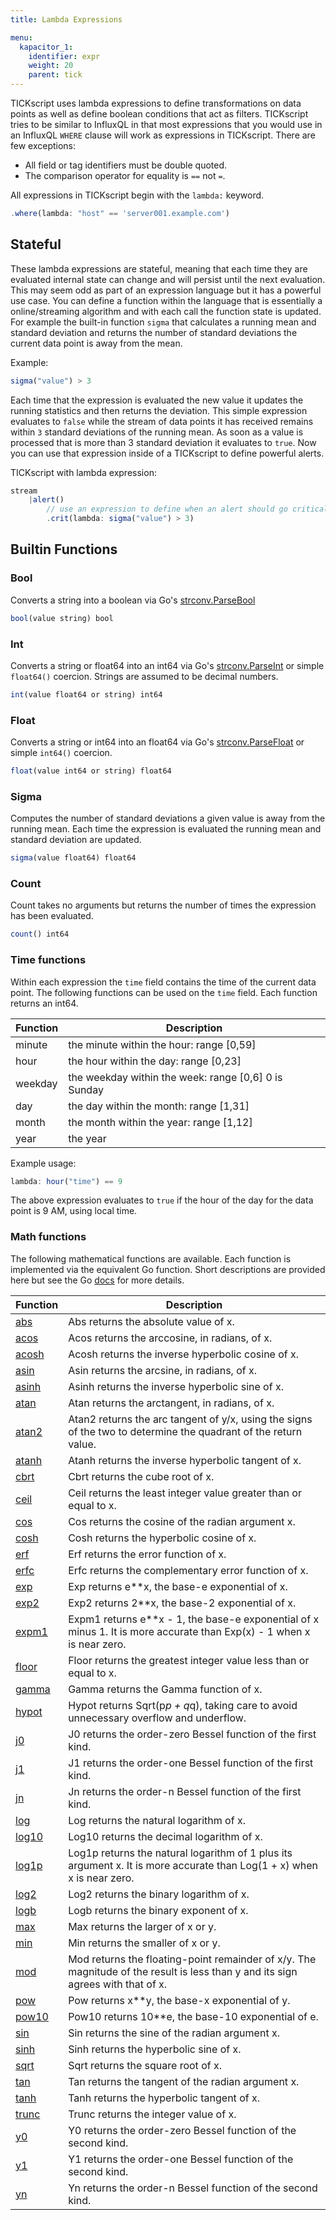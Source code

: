 ```yaml
---
title: Lambda Expressions

menu:
  kapacitor_1:
    identifier: expr
    weight: 20
    parent: tick
---
```


TICKscript uses lambda expressions  to define transformations on data points as well as define boolean conditions that act as filters.
TICKscript tries to be similar to InfluxQL in that most expressions that you would use in an InfluxQL `WHERE` clause will work as expressions
in TICKscript.
There are few exceptions:

* All field or tag identifiers must be double quoted.
* The comparison operator for equality is `==` not `=`.

All expressions in TICKscript begin with the `lambda:` keyword.

```javascript
.where(lambda: "host" == 'server001.example.com')
```

Stateful
--------

These lambda expressions are stateful, meaning that each time they are evaluated internal state can change and will persist until the next evaluation.
This may seem odd as part of an expression language but it has a powerful use case.
You can define a function within the language that is essentially a online/streaming algorithm and with each call the function state is updated.
For example the built-in function `sigma` that calculates a running mean and standard deviation and returns the number of standard deviations the current data point is away from the mean.

Example:

```javascript
sigma("value") > 3
```

Each time that the expression is evaluated the new value it updates the running statistics and then returns the deviation.
This simple expression evaluates to `false` while the stream of data points it has received remains within `3` standard deviations of the running mean.
As soon as a value is processed that is more than 3 standard deviation it evaluates to `true`.
Now you can use that expression inside of a TICKscript to define powerful alerts.

TICKscript with lambda expression:

```javascript
stream
    |alert()
        // use an expression to define when an alert should go critical.
        .crit(lambda: sigma("value") > 3)
```

Builtin Functions
-----------------

### Bool

Converts a string into a boolean via Go's [strconv.ParseBool](https://golang.org/pkg/strconv/#ParseBool)

```javascript
bool(value string) bool
```

### Int

Converts a string or float64 into an int64 via Go's [strconv.ParseInt](https://golang.org/pkg/strconv/#ParseInt) or simple `float64()` coercion.
Strings are assumed to be decimal numbers.

```javascript
int(value float64 or string) int64
```

### Float

Converts a string or int64 into an float64 via Go's [strconv.ParseFloat](https://golang.org/pkg/strconv/#ParseInt) or simple `int64()` coercion.

```javascript
float(value int64 or string) float64
```

### Sigma

Computes the number of standard deviations a given value is away from the running mean.
Each time the expression is evaluated the running mean and standard deviation are updated.

```javascript
sigma(value float64) float64
```

### Count

Count takes no arguments but returns the number of times the expression has been evaluated.

```javascript
count() int64
```


### Time functions

Within each expression the `time` field contains the time of the current data point.
The following functions can be used on the `time` field.
Each function returns an int64.

| Function | Description |
|----------|-------------|
| minute   | the minute within the hour: range [0,59] |
| hour     | the hour within the day: range [0,23] |
| weekday  | the weekday within the week: range [0,6] 0 is Sunday |
| day      | the day within the month: range [1,31] |
| month    | the month within the year: range [1,12] |
| year     | the year |

Example usage:

```javascript
lambda: hour("time") == 9
```

The above expression evaluates to `true` if the hour of the day for the data point is 9 AM, using local time.


### Math functions

The following mathematical functions are available.
Each function is implemented via the equivalent Go function.
Short descriptions are provided here but see the Go [docs](https://golang.org/pkg/math/)
for more details.

| Function | Description |
|----------|-------------|
| [abs](https://golang.org/pkg/math/#Abs) | Abs returns the absolute value of x.  |
| [acos](https://golang.org/pkg/math/#Acos) | Acos returns the arccosine, in radians, of x.  |
| [acosh](https://golang.org/pkg/math/#Acosh) | Acosh returns the inverse hyperbolic cosine of x.  |
| [asin](https://golang.org/pkg/math/#Asin) | Asin returns the arcsine, in radians, of x.  |
| [asinh](https://golang.org/pkg/math/#Asinh) | Asinh returns the inverse hyperbolic sine of x.  |
| [atan](https://golang.org/pkg/math/#Atan) | Atan returns the arctangent, in radians, of x.  |
| [atan2](https://golang.org/pkg/math/#Atan2) | Atan2 returns the arc tangent of y/x, using the signs of the two to determine the quadrant of the return value.  |
| [atanh](https://golang.org/pkg/math/#Atanh) | Atanh returns the inverse hyperbolic tangent of x.  |
| [cbrt](https://golang.org/pkg/math/#Cbrt) | Cbrt returns the cube root of x.  |
| [ceil](https://golang.org/pkg/math/#Ceil) | Ceil returns the least integer value greater than or equal to x.  |
| [cos](https://golang.org/pkg/math/#Cos) | Cos returns the cosine of the radian argument x.  |
| [cosh](https://golang.org/pkg/math/#Cosh) | Cosh returns the hyperbolic cosine of x.  |
| [erf](https://golang.org/pkg/math/#Erf) | Erf returns the error function of x.  |
| [erfc](https://golang.org/pkg/math/#Erfc) | Erfc returns the complementary error function of x.  |
| [exp](https://golang.org/pkg/math/#Exp) | Exp returns e**x, the base-e exponential of x.  |
| [exp2](https://golang.org/pkg/math/#Exp2) | Exp2 returns 2**x, the base-2 exponential of x.  |
| [expm1](https://golang.org/pkg/math/#Expm1) | Expm1 returns e**x - 1, the base-e exponential of x minus 1.  It is more accurate than Exp(x) - 1 when x is near zero.  |
| [floor](https://golang.org/pkg/math/#Floor) | Floor returns the greatest integer value less than or equal to x.  |
| [gamma](https://golang.org/pkg/math/#Gamma) | Gamma returns the Gamma function of x.  |
| [hypot](https://golang.org/pkg/math/#Hypot) | Hypot returns Sqrt(p*p + q*q), taking care to avoid unnecessary overflow and underflow.  |
| [j0](https://golang.org/pkg/math/#J0) | J0 returns the order-zero Bessel function of the first kind.  |
| [j1](https://golang.org/pkg/math/#J1) | J1 returns the order-one Bessel function of the first kind.  |
| [jn](https://golang.org/pkg/math/#Jn) | Jn returns the order-n Bessel function of the first kind.  |
| [log](https://golang.org/pkg/math/#Log) | Log returns the natural logarithm of x.  |
| [log10](https://golang.org/pkg/math/#Log10) | Log10 returns the decimal logarithm of x.  |
| [log1p](https://golang.org/pkg/math/#Log1p) | Log1p returns the natural logarithm of 1 plus its argument x.  It is more accurate than Log(1 + x) when x is near zero.  |
| [log2](https://golang.org/pkg/math/#Log2) | Log2 returns the binary logarithm of x.  |
| [logb](https://golang.org/pkg/math/#Logb) | Logb returns the binary exponent of x.  |
| [max](https://golang.org/pkg/math/#Max) | Max returns the larger of x or y.  |
| [min](https://golang.org/pkg/math/#Min) | Min returns the smaller of x or y.  |
| [mod](https://golang.org/pkg/math/#Mod) | Mod returns the floating-point remainder of x/y.  The magnitude of the result is less than y and its sign agrees with that of x.  |
| [pow](https://golang.org/pkg/math/#Pow) | Pow returns x**y, the base-x exponential of y.  |
| [pow10](https://golang.org/pkg/math/#Pow10) | Pow10 returns 10**e, the base-10 exponential of e.  |
| [sin](https://golang.org/pkg/math/#Sin) | Sin returns the sine of the radian argument x.  |
| [sinh](https://golang.org/pkg/math/#Sinh) | Sinh returns the hyperbolic sine of x.  |
| [sqrt](https://golang.org/pkg/math/#Sqrt) | Sqrt returns the square root of x.  |
| [tan](https://golang.org/pkg/math/#Tan) | Tan returns the tangent of the radian argument x.  |
| [tanh](https://golang.org/pkg/math/#Tanh) | Tanh returns the hyperbolic tangent of x.  |
| [trunc](https://golang.org/pkg/math/#Trunc) | Trunc returns the integer value of x.  |
| [y0](https://golang.org/pkg/math/#Y0) | Y0 returns the order-zero Bessel function of the second kind.  |
| [y1](https://golang.org/pkg/math/#Y1) | Y1 returns the order-one Bessel function of the second kind.  |
| [yn](https://golang.org/pkg/math/#Yn) | Yn returns the order-n Bessel function of the second kind.  |

